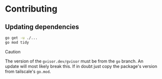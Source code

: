 # Contributing

## Updating dependencies

```bash
go get -u ./...
go mod tidy
```

> [!CAUTION] 
> The version of the `gvisor.dev/gvisor` must be from the `go` branch. An update will most likely break this. If in
> doubt just copy the package's version from tailscale's `go.mod`.
